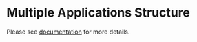 Multiple Applications Structure
===============================

Please see [documentation](./Resources/doc/index.md) for more details.
